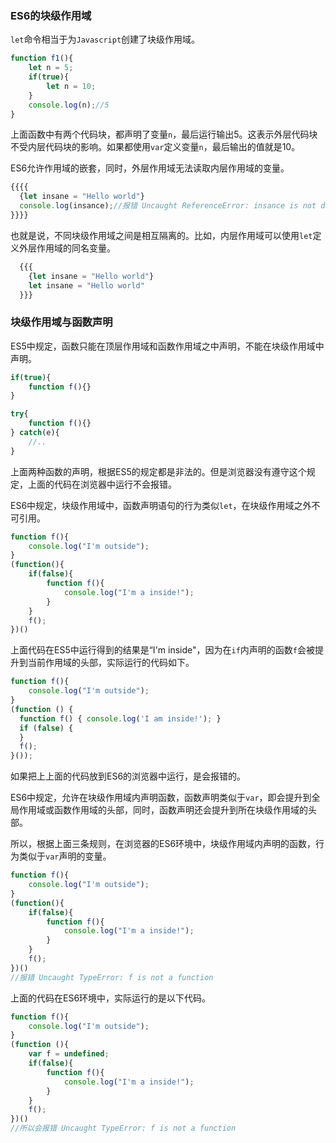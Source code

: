 ### ES6的块级作用域

`let`命令相当于为`Javascript`创建了块级作用域。

```javascript
function f1(){
  	let n = 5;
  	if(true){
      	let n = 10;
  	}
  	console.log(n);//5
}
```

上面函数中有两个代码块，都声明了变量`n`，最后运行输出5。这表示外层代码块不受内层代码块的影响。如果都使用`var`定义变量`n`，最后输出的值就是10。

ES6允许作用域的嵌套，同时，外层作用域无法读取内层作用域的变量。

```javascript
{{{{
  {let insane = "Hello world"}
  console.log(insance);//报错 Uncaught ReferenceError: insance is not defined
}}}}
```

也就是说，不同块级作用域之间是相互隔离的。比如，内层作用域可以使用`let`定义外层作用域的同名变量。

```javascript
  {{{
    {let insane = "Hello world"}
    let insane = "Hello world"
  }}}
```

### 块级作用域与函数声明

ES5中规定，函数只能在顶层作用域和函数作用域之中声明，不能在块级作用域中声明。

```javascript
if(true){
  	function f(){}
}

try{
  	function f(){}
} catch(e){
  	//..
}
```

上面两种函数的声明，根据ES5的规定都是非法的。但是浏览器没有遵守这个规定，上面的代码在浏览器中运行不会报错。

ES6中规定，块级作用域中，函数声明语句的行为类似`let`，在块级作用域之外不可引用。

```javascript
function f(){
  	console.log("I'm outside");
}
(function(){
  	if(false){
      	function f(){
          	console.log("I'm a inside!");
      	}
  	}
  	f();
})()
```

上面代码在ES5中运行得到的结果是“I'm inside"，因为在`if`内声明的函数`f`会被提升到当前作用域的头部，实际运行的代码如下。

```javascript
function f(){
  	console.log("I'm outside");
}
(function () {
  function f() { console.log('I am inside!'); }
  if (false) {
  }
  f();
}());
```

如果把上上面的代码放到ES6的浏览器中运行，是会报错的。

ES6中规定，允许在块级作用域内声明函数，函数声明类似于`var`，即会提升到全局作用域或函数作用域的头部，同时，函数声明还会提升到所在块级作用域的头部。

所以，根据上面三条规则，在浏览器的ES6环境中，块级作用域内声明的函数，行为类似于`var`声明的变量。

```javascript
function f(){
  	console.log("I'm outside");
}
(function(){
  	if(false){
      	function f(){
          	console.log("I'm a inside!");
      	}
  	}
  	f();
})()
//报错 Uncaught TypeError: f is not a function
```

上面的代码在ES6环境中，实际运行的是以下代码。

```javascript
function f(){
  	console.log("I'm outside");
}
(function (){
  	var f = undefined;
  	if(false){
      	function f(){
          	console.log("I'm a inside!");
      	}
  	}
  	f();
})()
//所以会报错 Uncaught TypeError: f is not a function
```

